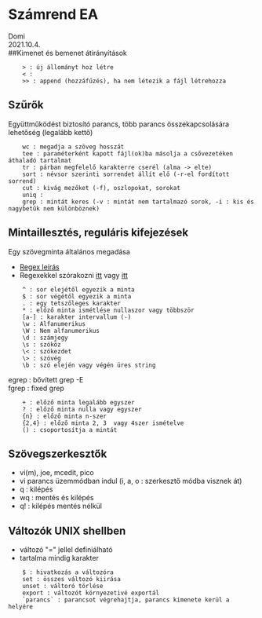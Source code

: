 # Számrend EA

Domi <br>
2021.10.4.
<br>
##Kimenet és  bemenet átirányítások

```
    > : új állományt hoz létre
    < :
    >> : append (hozzáfűzés), ha nem létezik a fájl létrehozza
```

## Szűrők

Együttműködést biztosító parancs, több parancs összekapcsolására lehetőség (legalább kettő)
```
    wc : megadja a szöveg hosszát
    tee : paraméterként kapott fájl(ok)ba másolja a csővezetéken áthaladó tartalmat
    tr : párban megfelelő karakterre cserél (alma -> elte)
    sort : névsor szerinti sorrendet állít elő (-r-el fordított sorrend)
    cut : kivág mezőket (-f), oszlopokat, sorokat
    uniq :
    grep : mintát keres (-v : mintát nem tartalmazó sorok, -i : kis és nagybetűk nem különböznek)
```

## Mintaillesztés, reguláris kifejezések
Egy szövegminta általános megadása
- [Regex leírás](http://vbence.web.elte.hu/regex_leiras.html)
- Regexekkel szórakozni [itt](https://regexr.com/) vagy [itt](https://regex101.com/)

```
    ^ : sor elejétől egyezik a minta
    $ : sor végétől egyezik a minta
    . : egy tetszőleges karakter
    * : előző minta ismétlése nullaszor vagy többször
    [a-] : karakter intervallum (-)
    \w : Alfanumerikus
    \W : Nem alfanumerikus
    \d : számjegy
    \s : szóköz
    \< : szókezdet
    \> : szóvég
    \b : szó elején vagy végén üres string
```

egrep : bővített grep -E <br>
fgrep : fixed grep

```
    + : előző minta legalább egyszer
    ? : előző minta nulla vagy egyszer
    {n} : előző minta n-szer
    {2,4} : előző minta 2, 3  vagy 4szer ismételve
    () : csoportosítja a mintát

```
## Szövegszerkesztők
- vi(m), joe, mcedit, pico
- vi parancs üzemmódban indul (i, a, o : szerkesztő módba visznek át)
- q : kilépés
- wq : mentés és kilépés
- q! : kilépés mentés nélkül

## Változók UNIX shellben

- változó "=" jellel definiálható
- tartalma mindig karakter
```
    $ : hivatkozás a változóra
    set : összes változó kiirása
    unset : váltoró törlése
    export : változót környezetivé exportál
    `parancs` : parancsot végrehajtja, parancs kimenete kerül a helyére
```


